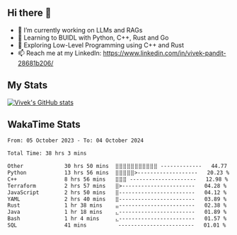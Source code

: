 ## Hi there 👋

- 🔭 I’m currently working on LLMs and RAGs
- 🌱 Learning to BUIDL with Python, C++, Rust and Go 
- 🤔 Exploring Low-Level Programming using C++ and Rust 
- 📫 Reach me at my LinkedIn: https://www.linkedin.com/in/vivek-pandit-28681b206/

## My Stats
[![Vivek's GitHub stats](https://github-readme-stats.vercel.app/api?username=ipanditi&show_icons=true&theme=dark)](https://ipanditi.github.io/)

## WakaTime Stats
<!--START_SECTION:waka-->

```txt
From: 05 October 2023 - To: 04 October 2024

Total Time: 38 hrs 3 mins

Other             30 hrs 50 mins  ⣿⣿⣿⣿⣿⣿⣿⣿⣿⣿⣿ -------------   44.77 %
Python            13 hrs 56 mins  ⣿⣿⣿⣿⣿>-------------------   20.23 %
C++               8 hrs 56 mins   ⣿⣿⣿ ---------------------   12.98 %
Terraform         2 hrs 57 mins   ⣿>-----------------------   04.28 %
JavaScript        2 hrs 50 mins   ⣿------------------------   04.12 %
YAML              2 hrs 40 mins   ⣿------------------------   03.89 %
Rust              1 hr 38 mins    ⣤------------------------   02.38 %
Java              1 hr 18 mins    ⣄------------------------   01.89 %
Bash              1 hr 4 mins     ⣄------------------------   01.57 %
SQL               41 mins          ------------------------   01.01 %
```

<!--END_SECTION:waka-->


